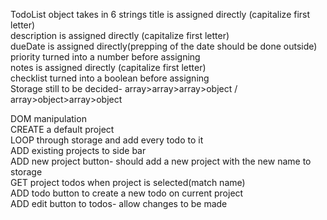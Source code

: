 TodoList object takes in 6 strings
    title is assigned directly (capitalize first letter)  
    description is assigned directly (capitalize first letter)  
    dueDate is assigned directly(prepping of the date should be done outside)  
    priority turned into a number before assigning  
    notes is assigned directly (capitalize first letter)  
    checklist turned into a boolean before assigning  
Storage still to be decided- array>array>array>object / array>object>array>object    

DOM manipulation  
    CREATE a default project  
        LOOP through storage and add every todo to it  
    ADD existing projects to side bar  
    ADD new project button- should add a new project with the new name to storage  
    GET project todos when project is selected(match name)  
    ADD todo button to create a new todo on current project  
    ADD edit button to todos- allow changes to be made  

